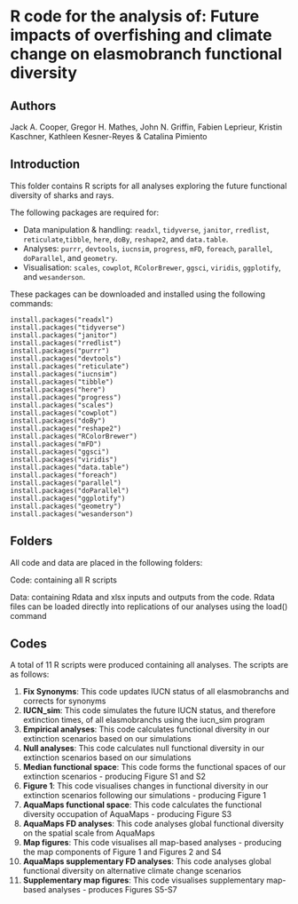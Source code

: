 # R code for the analysis of: Future impacts of overfishing and climate change on elasmobranch functional diversity

## Authors
Jack A. Cooper, Gregor H. Mathes, John N. Griffin, Fabien Leprieur, Kristin Kaschner, Kathleen Kesner-Reyes & Catalina Pimiento

## Introduction
This folder contains R scripts for all analyses exploring the future functional diversity of sharks and rays. 

The following packages are required for:
- Data manipulation & handling: ```readxl```, ```tidyverse```, ```janitor```, ```rredlist```, ```reticulate```,```tibble```, ```here```, ```doBy```, ```reshape2```, and ```data.table```.
- Analyses: ```purrr```, ```devtools```, ```iucnsim```, ```progress```, ```mFD```, ```foreach```, ```parallel```, ```doParallel```, and ```geometry```.
- Visualisation: ```scales```, ```cowplot```, ```RColorBrewer```, ```ggsci```, ```viridis```, ```ggplotify```, and ```wesanderson```.

These packages can be downloaded and installed using the following commands:
``` {r}
install.packages("readxl")
install.packages("tidyverse")
install.packages("janitor")
install.packages("rredlist")
install.packages("purrr")
install.packages("devtools")
install.packages("reticulate")
install.packages("iucnsim")
install.packages("tibble")
install.packages("here")
install.packages("progress")
install.packages("scales")
install.packages("cowplot")
install.packages("doBy")
install.packages("reshape2")
install.packages("RColorBrewer")
install.packages("mFD")
install.packages("ggsci")
install.packages("viridis")
install.packages("data.table")
install.packages("foreach")
install.packages("parallel")
install.packages("doParallel")
install.packages("ggplotify")
install.packages("geometry")
install.packages("wesanderson")
```
## Folders
All code and data are placed in the following folders:

Code: containing all R scripts

Data: containing Rdata and xlsx inputs and outputs from the code. Rdata files can be loaded directly into replications of our analyses using the load() command

## Codes
A total of 11 R scripts were produced containing all analyses. The scripts are as follows:

01. **Fix Synonyms**: This code updates IUCN status of all elasmobranchs and corrects for synonyms
02. **IUCN_sim**: This code simulates the future IUCN status, and therefore extinction times, of all elasmobranchs using the iucn_sim program
03. **Empirical analyses**: This code calculates functional diversity in our extinction scenarios based on our simulations
04. **Null analyses**: This code calculates null functional diversity in our extinction scenarios based on our simulations
05. **Median functional space**: This code forms the functional spaces of our extinction scenarios - producing Figure S1 and S2
06. **Figure 1**: This code visualises changes in functional diversity in our extinction scenarios following our simulations - producing Figure 1
07. **AquaMaps functional space**: This code calculates the functional diversity occupation of AquaMaps - producing Figure S3
08. **AquaMaps FD analyses**: This code analyses global functional diversity on the spatial scale from AquaMaps
09. **Map figures**: This code visualises all map-based analyses - producing the map components of Figure 1 and Figures 2 and S4
10. **AquaMaps supplementary FD analyses**: This code analyses global functional diversity on alternative climate change scenarios
11. **Supplementary map figures**: This code visualises supplementary map-based analyses - produces Figures S5-S7

